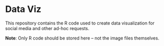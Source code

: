 # Data Viz 

This repository contains the R code used to create data visualization for social media and other ad-hoc requests. 

**Note**: Only R code should be stored here – not the image files themselves. 